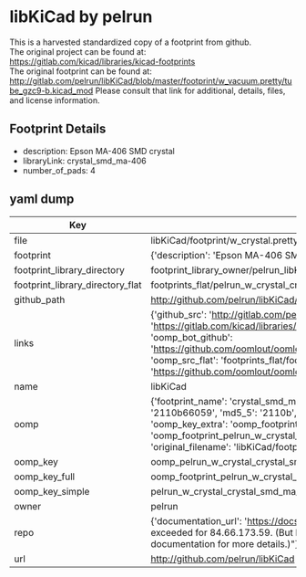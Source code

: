 # libKiCad by pelrun  
This is a harvested standardized copy of a footprint from github.  
The original project can be found at:  
https://gitlab.com/kicad/libraries/kicad-footprints  
The original footprint can be found at:
http://gitlab.com/pelrun/libKiCad/blob/master/footprint/w_vacuum.pretty/tube_gzc9-b.kicad_mod
Please consult that link for additional, details, files, and license information.  
## Footprint Details
* description: Epson MA-406 SMD crystal  
* libraryLink: crystal_smd_ma-406  
* number_of_pads: 4  
## yaml dump  
| Key | Value |  
| --- | --- |  
| file | libKiCad/footprint/w_crystal.pretty/crystal_smd_ma-406.kicad_mod |  
| footprint | {'description': 'Epson MA-406 SMD crystal', 'libraryLink': 'crystal_smd_ma-406', 'number_of_pads': 4} |  
| footprint_library_directory | footprint_library_owner/pelrun_libKiCad |  
| footprint_library_directory_flat | footprints_flat/pelrun_w_crystal_crystal_smd_ma_406/working |  
| github_path | http://github.com/pelrun/libKiCad/blob/master/footprint/w_crystal.pretty/crystal_smd_ma-406.kicad_mod |  
| links | {'github_src': 'http://gitlab.com/pelrun/libKiCad/blob/master/footprint/w_vacuum.pretty/tube_gzc9-b.kicad_mod', 'github_src_repo': 'https://gitlab.com/kicad/libraries/kicad-footprints', 'oomp_bot': 'footprints/pelrun_w_crystal_crystal_smd_ma_406/working', 'oomp_bot_github': 'https://github.com/oomlout/oomlout_oomp_footprint_bot/tree/main/footprints/pelrun_w_crystal_crystal_smd_ma_406/working', 'oomp_src_flat': 'footprints_flat/footprints_flat/pelrun_w_crystal_crystal_smd_ma_406/working', 'oomp_src_flat_github': 'https://github.com/oomlout/oomlout_oomp_footprint_src/tree/main/footprints_flat/pelrun_w_crystal_crystal_smd_ma_406/working'} |  
| name | libKiCad |  
| oomp | {'footprint_name': 'crystal_smd_ma_406', 'library_name': 'w_crystal', 'md5': '2110b66059cdcedefed35acf36dcb14b', 'md5_10': '2110b66059', 'md5_5': '2110b', 'md5_6': '2110b6', 'oomp_key': 'oomp_pelrun_w_crystal_crystal_smd_ma_406', 'oomp_key_extra': 'oomp_footprint_pelrun_w_crystal_crystal_smd_ma_406', 'oomp_key_full': 'oomp_footprint_pelrun_w_crystal_crystal_smd_ma_406_2110b6', 'oomp_key_simple': 'pelrun_w_crystal_crystal_smd_ma_406', 'original_filename': 'libKiCad/footprint/w_crystal.pretty/crystal_smd_ma-406.kicad_mod', 'owner_name': 'pelrun'} |  
| oomp_key | oomp_pelrun_w_crystal_crystal_smd_ma_406 |  
| oomp_key_full | oomp_footprint_pelrun_w_crystal_crystal_smd_ma_406 |  
| oomp_key_simple | pelrun_w_crystal_crystal_smd_ma_406 |  
| owner | pelrun |  
| repo | {'documentation_url': 'https://docs.github.com/rest/overview/resources-in-the-rest-api#rate-limiting', 'message': "API rate limit exceeded for 84.66.173.59. (But here's the good news: Authenticated requests get a higher rate limit. Check out the documentation for more details.)"} |  
| url | http://github.com/pelrun/libKiCad |  

